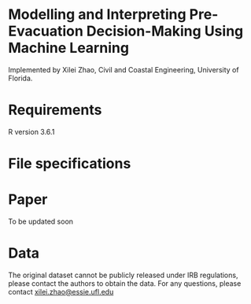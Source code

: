 # Modelling and Interpreting Pre-Evacuation Decision-Making Using Machine Learning
Implemented by Xilei Zhao, Civil and Coastal Engineering, University of Florida.

# Requirements
R version 3.6.1

# File specifications


# Paper
To be updated soon

# Data
The original dataset cannot be publicly released under IRB regulations, please contact the authors to obtain the data. For any questions, please contact xilei.zhao@essie.ufl.edu
